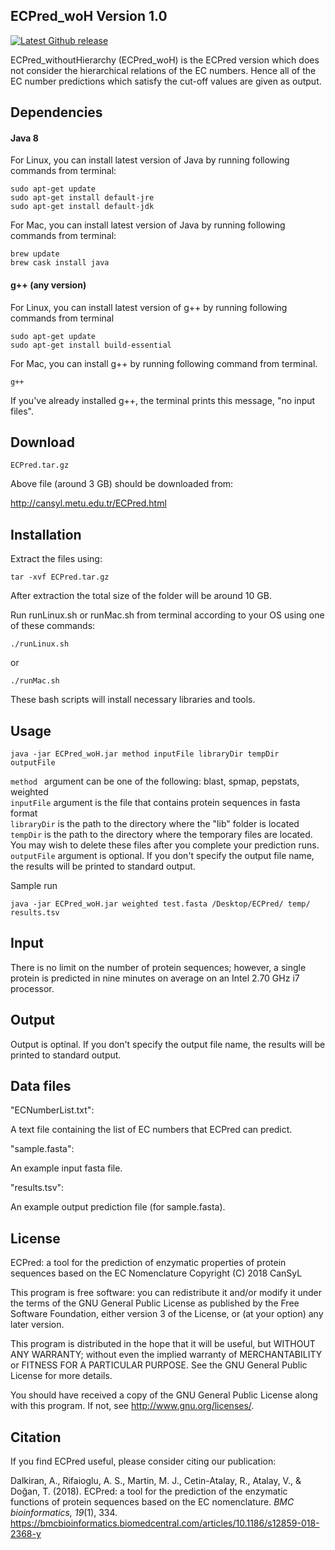 ## ECPred_woH Version 1.0
 
 [![Latest Github release](https://img.shields.io/badge/version-1.0-blue.svg)](https://github.com/cansyl/ECPred_nh/releases/latest)
 
ECPred_withoutHierarchy (ECPred_woH) is the ECPred version which does not consider the hierarchical relations of the EC numbers. Hence all of the EC number predictions which satisfy the cut-off values are given as output. 

## Dependencies

#### Java 8  

For Linux, you can install latest version of Java by running following commands from terminal:
```
sudo apt-get update
sudo apt-get install default-jre
sudo apt-get install default-jdk
```
For Mac, you can install latest version of Java by running following commands from terminal:
```
brew update
brew cask install java
```

#### g++ (any version)  

For Linux, you can install latest version of g++ by running following commands from terminal
```
sudo apt-get update
sudo apt-get install build-essential
```
For Mac, you can install g++ by running following command from terminal. <br />

 ```
 g++
 ```
 If you've already installed g++, the terminal prints this message, "no input files". <br />

## Download
```
ECPred.tar.gz
```
Above file (around 3 GB) should be downloaded from:

http://cansyl.metu.edu.tr/ECPred.html

## Installation

Extract the files using: <br />
```
tar -xvf ECPred.tar.gz  
```
After extraction the total size of the folder will be around 10 GB. <br />

Run runLinux.sh or runMac.sh from terminal according to your OS using one of these commands: <br />
```
./runLinux.sh 
```
or <br />
```
./runMac.sh
```
These bash scripts will install necessary libraries and tools.

## Usage

```
java -jar ECPred_woH.jar method inputFile libraryDir tempDir outputFile
```
```method ``` argument can be one of the following: blast, spmap, pepstats, weighted<br />
```inputFile```  argument is the file that contains protein sequences in fasta format<br />
```libraryDir``` is the path to the directory where the "lib" folder is located <br />
```tempDir``` is the path to the directory where the temporary files are located. You may wish to delete these files after you complete your prediction runs. <br />
```outputFile``` argument is optional. If you don't specify the output file name, the results will be printed to standard output. <br/>

Sample run <br />
```
java -jar ECPred_woH.jar weighted test.fasta /Desktop/ECPred/ temp/ results.tsv
```


## Input

There is no limit on the number of protein sequences; however, a single protein is predicted in nine minutes on average on an Intel 2.70 GHz i7 processor.

## Output

Output is optinal. If you don't specify the output file name, the results will be printed to standard output.

## Data files

"ECNumberList.txt":  <br />

A text file containing the list of EC numbers that ECPred can predict.  <br />

"sample.fasta":  <br />

An example input fasta file.  <br />

"results.tsv":  <br />

An example output prediction file (for sample.fasta).

## License
ECPred: a tool for the prediction of enzymatic properties of protein sequences based on the EC Nomenclature
    Copyright (C) 2018 CanSyL

This program is free software: you can redistribute it and/or modify it under the terms of the GNU General Public License as published by the Free Software Foundation, either version 3 of the License, or (at your option) any later version.

This program is distributed in the hope that it will be useful, but WITHOUT ANY WARRANTY; without even the implied warranty of MERCHANTABILITY or FITNESS FOR A PARTICULAR PURPOSE. See the GNU General Public License for more details.

You should have received a copy of the GNU General Public License along with this program.  If not, see <http://www.gnu.org/licenses/>.

## Citation
If you find ECPred useful, please consider citing our publication:

Dalkiran, A., Rifaioglu, A. S., Martin, M. J., Cetin-Atalay, R., Atalay, V., & Doğan, T. (2018). ECPred: a tool for the prediction of the enzymatic functions of protein sequences based on the EC nomenclature. *BMC bioinformatics, 19*(1), 334. https://bmcbioinformatics.biomedcentral.com/articles/10.1186/s12859-018-2368-y


